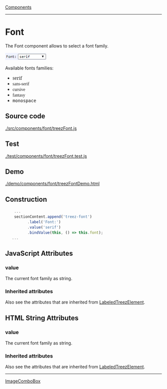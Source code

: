 [Components](../components.md)

----

# Font
		
The Font component allows to select a font family. 
	
![](../../images/treezFont.png)

Available fonts families:

*  <span style="font-family: 'serif';">serif</span>
*  <span style="font-family: 'sans-serif';">sans-serif</span>
*  <span style="font-family: 'cursive';">cursive</span>
*  <span style="font-family: 'fantasy';">fantasy</span>
*  <span style="font-family: 'monospace';">monospace</span>
		
## Source code

[./src/components/font/treezFont.js](../../../src/components/font/treezFont.js)

## Test

[./test/components/font/treezFont.test.js](../../../test/components/font/treezFont.test.js)

## Demo

[./demo/components/font/treezFontDemo.html](../../../demo/components/font/treezFontDemo.html)

## Construction

```javascript
    ...
    sectionContent.append('treez-font')
		  .label('Font:')		  
		  .value('serif')		
		  .bindValue(this, () => this.font);	
   ...
```

## JavaScript Attributes

### value

The current font family as string. 

### Inherited attributes

Also see the attributes that are inherited from [LabeledTreezElement](../labeledTreezElement.md#value).


## HTML String Attributes

### value

The current font family as string.

### Inherited attributes

Also see the attributes that are inherited from [LabeledTreezElement](../labeledTreezElement.md#value-1).


----

[ImageComboBox](../comboBox/imageComboBox.md)
